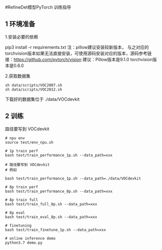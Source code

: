 #RefineDet模型PyTorch 训练指导

## 1 环境准备

1.安装必要的依赖

pip3 install -r requirements.txt
注：pillow建议安装较新版本， 与之对应的torchvision版本如果无法直接安装，可使用源码安装对应的版本，源码参考链接：https://github.com/pytorch/vision 
建议：Pillow版本是9.1.0 torchvision版本是0.6.0

2.获取数据集

```
sh data/scripts/VOC2007.sh
sh data/scripts/VOC2012.sh
```
下载好的数据集位于  ./data/VOCdevkit


## 2 训练

路径要写到 VOCdevkit

```
# npu env
source test/env_npu.sh

# 1p train perf
bash test/train_performance_1p.sh --data_path=xxx

# 路径要写到 VOCdevkit
# 例如

bash test/train_performance_1p.sh --data_path=./data/VOCdevkit

# 8p train perf
bash test/train_performance_8p.sh --data_path=xxx

# 8p train full
bash test/train_full_8p.sh --data_path=xxx 

# 8p eval
bash test/train_eval_8p.sh --data_path=xxx 

# finetuning
bash test/train_finetune_1p.sh --data_path=xxx 

# online inference demo 
python3.7 demo.py

```